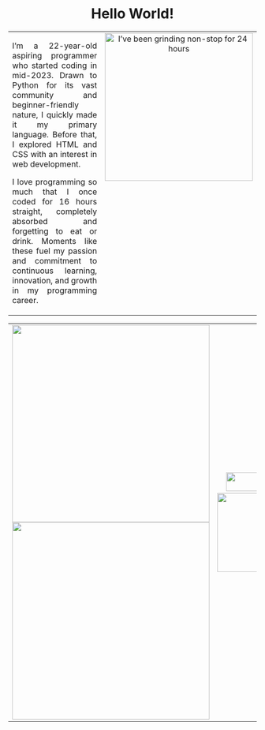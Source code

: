 <h1 align="center">Hello World!</h1>

<table>
  <tr>
    <td style="text-align: justify; vertical-align: top;">
      <p>I’m a 22-year-old aspiring programmer who started coding in mid-2023. Drawn to Python for its vast community and beginner-friendly nature, I quickly made it my primary language. Before that, I explored HTML and CSS with an interest in web development.</p>
      <p>I love programming so much that I once coded for 16 hours straight, completely absorbed and forgetting to eat or drink. Moments like these fuel my passion and commitment to continuous learning, innovation, and growth in my programming career.</p>
    </td>
    <td style="text-align: center; vertical-align: top;">
      <img alt="I’ve been grinding non-stop for 24 hours" src="https://github.com/user-attachments/assets/5c0807e6-68b2-486f-b393-39ec5f449963" width="300">
    </td>
  </tr>
</table>


<table>
  <tr>
    <td>
      <img src="https://www.codewars.com/users/paulmusquaro/badges/large" width="400">
      <br>
      <img src="https://leetcard.jacoblin.cool/paulmusquaro?theme=dark&font=Arial" width="400">
    </td>
    <td align="center">
      <img src="https://img.shields.io/github/followers/paulmusquaro?label=Followers&style=flat&color=blue" width="180" height="38">
      <img src="https://komarev.com/ghpvc/?username=paulmusquaro&color=blue" width="180" height="38">
      <br>
      <img src="https://github-readme-stats.vercel.app/api?username=paulmusquaro&show_icons=true&theme=dark&hide_border=true" width="400" height="160">
    </td>
  </tr>
</table>

